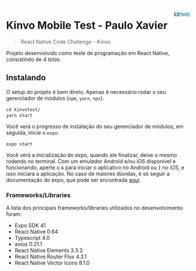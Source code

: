 <img src="./kinvotest/assets/kinvo-icon.png" alt="kinvo-logo" width="50" align="right">

# Kinvo Mobile Test - Paulo Xavier

> React Native Code Challenge - Kinvo

Projeto desenvolvido como teste de programação em React Native, consistindo de _4 telas_.

## Instalando

O setup do projeto é bem direto. Apenas é necessário rodar o seu gerenciador de módulos (`npm`, `yarn`, `npx`).

```shell
cd kinvotest/
yarn start
```

Você verá o progresso de instalação do seu gerenciador de módulos, em seguida, inicie o `expo`:

```shell
expo start
```

Você verá a inicialização do expo, quando ele finalizar, deixe o mesmo rodando no terminal. Com um emulador Android e/ou iOS disponível e funcionando, aperte o `A` para iniciar o aplicativo no Android ou `I` no iOS, e isso iniciará a aplicação. No caso de maiores dúvidas, é só seguir a documentação do expo, que pode ser encontrada [aqui](https://docs.expo.io/get-started/).

### Frameworks/Libraries

A lista dos principais frameworks/libraries utilizados no desenvolvimento foram:

-   Expo SDK 41
-   React Native 0.64
-   Typescript 4.0
-   axios 0.21.1
-   React Native Elements 3.3.2
-   React Native Router Flux 4.3.1
-   React Native Vector Icons 8.1.0
